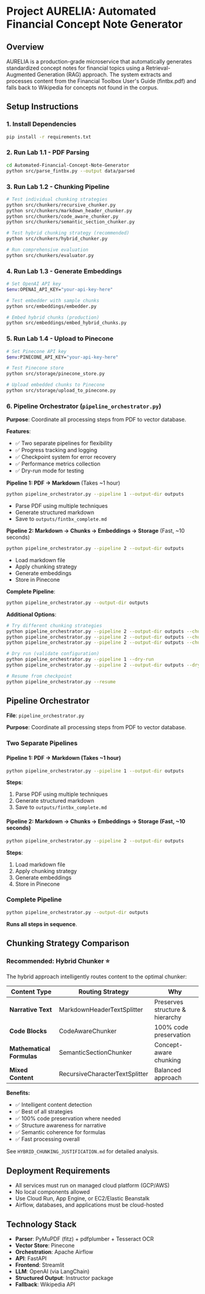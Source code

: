 # Project AURELIA: Automated Financial Concept Note Generator

## Overview
AURELIA is a production-grade microservice that automatically generates standardized concept notes for financial topics using a Retrieval-Augmented Generation (RAG) approach. The system extracts and processes content from the Financial Toolbox User's Guide (fintbx.pdf) and falls back to Wikipedia for concepts not found in the corpus.

## Setup Instructions

### 1. Install Dependencies
```bash
pip install -r requirements.txt
```

### 2. Run Lab 1.1 - PDF Parsing
```bash
cd Automated-Financial-Concept-Note-Generator
python src/parse_fintbx.py --output data/parsed
```

### 3. Run Lab 1.2 - Chunking Pipeline
```bash
# Test individual chunking strategies
python src/chunkers/recursive_chunker.py
python src/chunkers/markdown_header_chunker.py
python src/chunkers/code_aware_chunker.py
python src/chunkers/semantic_section_chunker.py

# Test hybrid chunking strategy (recommended)
python src/chunkers/hybrid_chunker.py

# Run comprehensive evaluation
python src/chunkers/evaluator.py
```

### 4. Run Lab 1.3 - Generate Embeddings
```bash
# Set OpenAI API key
$env:OPENAI_API_KEY="your-api-key-here"

# Test embedder with sample chunks
python src/embeddings/embedder.py

# Embed hybrid chunks (production)
python src/embeddings/embed_hybrid_chunks.py
```

### 5. Run Lab 1.4 - Upload to Pinecone
```bash
# Set Pinecone API key
$env:PINECONE_API_KEY="your-api-key-here"

# Test Pinecone store
python src/storage/pinecone_store.py

# Upload embedded chunks to Pinecone
python src/storage/upload_to_pinecone.py
```

### 6. Pipeline Orchestrator (`pipeline_orchestrator.py`)

**Purpose**: Coordinate all processing steps from PDF to vector database.

**Features**:
- ✅ Two separate pipelines for flexibility
- ✅ Progress tracking and logging
- ✅ Checkpoint system for error recovery
- ✅ Performance metrics collection
- ✅ Dry-run mode for testing

**Pipeline 1: PDF → Markdown** (Takes ~1 hour)
```bash
python pipeline_orchestrator.py --pipeline 1 --output-dir outputs
```
- Parse PDF using multiple techniques
- Generate structured markdown
- Save to `outputs/fintbx_complete.md`

**Pipeline 2: Markdown → Chunks → Embeddings → Storage** (Fast, ~10 seconds)
```bash
python pipeline_orchestrator.py --pipeline 2 --output-dir outputs
```
- Load markdown file
- Apply chunking strategy
- Generate embeddings
- Store in Pinecone

**Complete Pipeline**:
```bash
python pipeline_orchestrator.py --output-dir outputs
```

**Additional Options**:
```bash
# Try different chunking strategies
python pipeline_orchestrator.py --pipeline 2 --output-dir outputs --chunker recursive
python pipeline_orchestrator.py --pipeline 2 --output-dir outputs --chunker markdown
python pipeline_orchestrator.py --pipeline 2 --output-dir outputs --chunker code

# Dry run (validate configuration)
python pipeline_orchestrator.py --pipeline 1 --dry-run
python pipeline_orchestrator.py --pipeline 2 --output-dir outputs --dry-run

# Resume from checkpoint
python pipeline_orchestrator.py --resume
```

## Pipeline Orchestrator

**File**: `pipeline_orchestrator.py`

**Purpose**: Coordinate all processing steps from PDF to vector database.

### Two Separate Pipelines

#### Pipeline 1: PDF → Markdown (Takes ~1 hour)
```bash
python pipeline_orchestrator.py --pipeline 1 --output-dir outputs
```

**Steps**:
1. Parse PDF using multiple techniques
2. Generate structured markdown
3. Save to `outputs/fintbx_complete.md`

#### Pipeline 2: Markdown → Chunks → Embeddings → Storage (Fast, ~10 seconds)
```bash
python pipeline_orchestrator.py --pipeline 2 --output-dir outputs
```

**Steps**:
1. Load markdown file
2. Apply chunking strategy
3. Generate embeddings
4. Store in Pinecone

### Complete Pipeline
```bash
python pipeline_orchestrator.py --output-dir outputs
```

**Runs all steps in sequence**.


## Chunking Strategy Comparison

### Recommended: Hybrid Chunker ⭐

The hybrid approach intelligently routes content to the optimal chunker:

| Content Type | Routing Strategy | Why |
|--------------|------------------|-----|
| **Narrative Text** | MarkdownHeaderTextSplitter | Preserves structure & hierarchy |
| **Code Blocks** | CodeAwareChunker | 100% code preservation |
| **Mathematical Formulas** | SemanticSectionChunker | Concept-aware chunking |
| **Mixed Content** | RecursiveCharacterTextSplitter | Balanced approach |

**Benefits:**
- ✅ Intelligent content detection
- ✅ Best of all strategies
- ✅ 100% code preservation where needed
- ✅ Structure awareness for narrative
- ✅ Semantic coherence for formulas
- ✅ Fast processing overall

See `HYBRID_CHUNKING_JUSTIFICATION.md` for detailed analysis.

## Deployment Requirements
- All services must run on managed cloud platform (GCP/AWS)
- No local components allowed
- Use Cloud Run, App Engine, or EC2/Elastic Beanstalk
- Airflow, databases, and applications must be cloud-hosted

## Technology Stack
- **Parser**: PyMuPDF (fitz) + pdfplumber + Tesseract OCR
- **Vector Store**: Pinecone
- **Orchestration**: Apache Airflow
- **API**: FastAPI
- **Frontend**: Streamlit
- **LLM**: OpenAI (via LangChain)
- **Structured Output**: Instructor package
- **Fallback**: Wikipedia API

